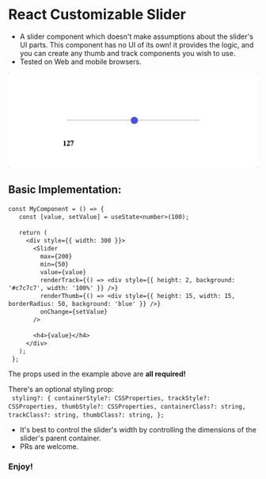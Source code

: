 # React Customizable Slider
- A slider component which doesn't make assumptions about the slider's UI parts. This component has
 no 
UI of its own! it provides the logic, and you can create any thumb and track components
you wish to use. 
- Tested on Web and mobile browsers.

![](demo.gif)

## Basic Implementation:
    const MyComponent = () => {
       const [value, setValue] = useState<number>(100);
     
       return (
         <div style={{ width: 300 }}>
           <Slider
             max={200}
             min={50}
             value={value}
             renderTrack={() => <div style={{ height: 2, background: '#c7c7c7', width: '100%' }} />}
             renderThumb={() => <div style={{ height: 15, width: 15, borderRadius: 50, background: 'blue' }} />}
             onChange={setValue}
           />
     
           <h4>{value}</h4>
         </div>
       );
     };
 
The props used in the example above are **all required!**

There's an optional styling prop: <br/>
`  styling?: {
     containerStyle?: CSSProperties,
     trackStyle?: CSSProperties,
     thumbStyle?: CSSProperties,
     containerClass?: string,
     trackClass?: string,
     thumbClass?: string,
   };
   `

* It's best to control the slider's width by controlling the dimensions of the slider's parent
 container.
* PRs are welcome.

### Enjoy!

